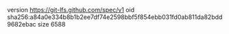 version https://git-lfs.github.com/spec/v1
oid sha256:a84a0e334b8b1b2ee7df74e2598bbf5f854ebb031fd0ab811da82bdd9682ebac
size 6588
